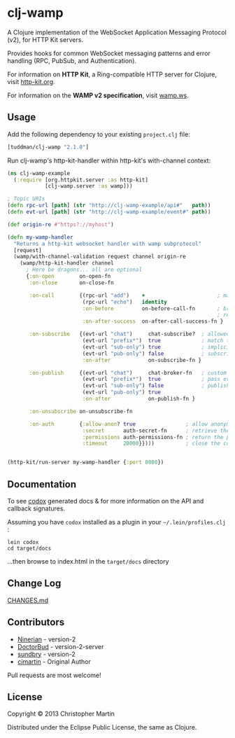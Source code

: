 # clj-wamp

A Clojure implementation of the WebSocket Application Messaging Protocol (v2),
for HTTP Kit servers.

Provides hooks for common WebSocket messaging patterns and error handling (RPC, PubSub, and Authentication).

For information on **HTTP Kit**, a Ring-compatible HTTP server for Clojure, visit [http-kit.org](http://http-kit.org/).

For information on the **WAMP v2 specification**, visit [wamp.ws](http://wamp.ws).

## Usage

Add the following dependency to your existing `project.clj` file:
```clojure
[tuddman/clj-wamp "2.1.0"]
```

Run clj-wamp's http-kit-handler within http-kit's with-channel context:

```clojure
(ns clj-wamp-example
  (:require [org.httpkit.server :as http-kit]
            [clj-wamp.server :as wamp]))

; Topic URIs
(defn rpc-url [path] (str "http://clj-wamp-example/api#"   path))
(defn evt-url [path] (str "http://clj-wamp-example/event#" path))

(def origin-re #"https?://myhost")

(defn my-wamp-handler
  "Returns a http-kit websocket handler with wamp subprotocol"
  [request]
  (wamp/with-channel-validation request channel origin-re
    (wamp/http-kit-handler channel
      ; Here be dragons... all are optional
      {:on-open        on-open-fn
       :on-close       on-close-fn

       :on-call        {(rpc-url "add")    +                       ; map topics to RPC fn calls
                        (rpc-url "echo")   identity
                        :on-before         on-before-call-fn       ; broker incoming params or
                                                                   ; return false to deny access                         :on-after-error    on-after-call-error-fn
                        :on-after-success  on-after-call-success-fn }

       :on-subscribe   {(evt-url "chat")     chat-subscribe?  ; allowed to subscribe?
                        (evt-url "prefix*")  true             ; match topics by prefix
                        (evt-url "sub-only") true             ; implicitly allowed
                        (evt-url "pub-only") false            ; subscription is denied
                        :on-after            on-subscribe-fn }

       :on-publish     {(evt-url "chat")     chat-broker-fn   ; custom event broker
                        (evt-url "prefix*")  true             ; pass events through as-is
                        (evt-url "sub-only") false            ; publishing is denied
                        (evt-url "pub-only") true
                        :on-after            on-publish-fn }

       :on-unsubscribe on-unsubscribe-fn

       :on-auth        {:allow-anon? true                ; allow anonymous authentication?
                        :secret      auth-secret-fn      ; retrieve the auth key's secret
                        :permissions auth-permissions-fn ; return the permissions for a key
                        :timeout     20000}})))          ; close the connection if not auth'd


(http-kit/run-server my-wamp-handler {:port 8080})
```

## Documentation

To see [codox](https://github.com/weavejester/codox) generated docs & for more information on the API and callback signatures.

Assuming you have `codox` installed as a plugin in your `~/.lein/profiles.clj` :

```
lein codox
cd target/docs
```

...then browse to index.html in the `target/docs` directory


## Change Log

[CHANGES.md](https://github.com/tuddman/clj-wamp/blob/master/CHANGES.md)

## Contributors

* [Ninerian](https://github.com/Ninerian/clj-wamp/) - version-2
* [DoctorBud](https://github.com/DoctorBud/clj-wamp) - version-2-server
* [sundbry](https://github.com/sundbry/clj-wamp) - version-2
* [cjmartin](https://github.com/cgmartin/clj-wamp)  - Original Author

Pull requests are most welcome!

## License

Copyright © 2013 Christopher Martin

Distributed under the Eclipse Public License, the same as Clojure.

